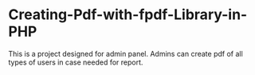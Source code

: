 # Creating-Pdf-with-fpdf-Library-in-PHP
This is a project designed for admin panel. Admins can create pdf of all types of users in case needed for report.

